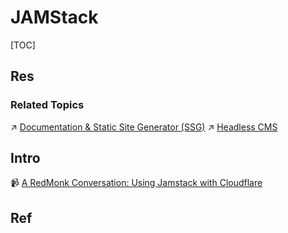 # JAMStack

[TOC]



## Res
### Related Topics
↗ [Documentation & Static Site Generator (SSG)](../Web%20Frontend%20Apps/Documentation%20&%20Static%20Site%20Generator%20(SSG)/Documentation%20&%20Static%20Site%20Generator%20(SSG).md)
↗ [Headless CMS](../../Web%20Application%20Systems%20&%20Architecture%20Design/Web%20Application%20Systems/Content%20Management%20System%20(CMS)/Headless%20CMS/Headless%20CMS.md)



## Intro
📹 [A RedMonk Conversation: Using Jamstack with Cloudflare](https://youtu.be/mzgmxTa0m8o)



## Ref
[JAMStack 架构简介]: https://www.jianshu.com/p/400762fe6c8d
[Introduction to the Jamstack: Build Secure, High-Performance Sites]: https://www.sitepoint.com/learn-jamstack/
